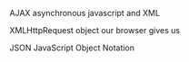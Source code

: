AJAX
asynchronous javascript and XML

XMLHttpRequest
object our browser gives us

JSON
JavaScript Object Notation